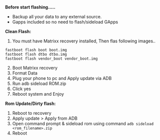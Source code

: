 **Before start flashing.....**
- Backup all your data to any external source. 
- Gapps included so no need to flash/sideload GApps

**Clean Flash:**
1. You must have Matrixx recovery installed, Then flas following images..

```
fastboot flash boot boot.img
fastboot flash dtbo dtbo.img
fastboot flash vendor_boot vendor_boot.img 
```
2. Boot Matrixx recovery
3. Format Data
4. Plug your phone to pc and Apply update via ADB
5. Run adb sideload ROM.zip
6. Click yes
7. Reboot system and Enjoy

**Rom Update/Dirty flash:**
1. Reboot to recovery
2. Apply update > Apply from ADB
3. Open command prompt & sideload rom using command ```adb sideload <rom_filename>.zip```
4. Reboot
